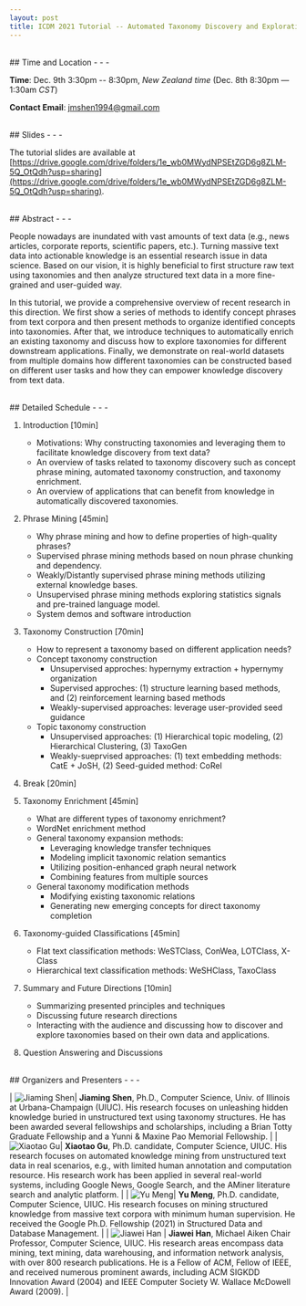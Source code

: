 ```yaml
---
layout: post
title: ICDM 2021 Tutorial -- Automated Taxonomy Discovery and Exploration
---
```


<br>
## Time and Location
- - -

**Time**: Dec. 9th 3:30pm -- 8:30pm, <i>New Zealand time</i> (Dec. 8th 8:30pm — 1:30am <i>CST</i>) 

**Contact Email**: jmshen1994@gmail.com

<br>
## Slides
- - -

The tutorial slides are available at [https://drive.google.com/drive/folders/1e_wb0MWydNPSEtZGD6g8ZLM-5Q_OtQdh?usp=sharing](https://drive.google.com/drive/folders/1e_wb0MWydNPSEtZGD6g8ZLM-5Q_OtQdh?usp=sharing).

<br>
## Abstract
- - -

People nowadays are inundated with vast amounts of text data (e.g., news articles, corporate reports, scientific papers, etc.). Turning massive text data into actionable knowledge is an essential research issue in data science. Based on our vision, it is highly beneficial to first structure raw text using taxonomies and then analyze structured text data in a more fine-grained and user-guided way.

In this tutorial, we provide a comprehensive overview of recent research in this direction. We first show a series of methods to identify concept phrases from text corpora and then present methods to organize identified concepts into taxonomies. After that, we introduce techniques to automatically enrich an existing taxonomy and discuss how to explore taxonomies for different downstream applications. Finally, we demonstrate on real-world datasets from multiple domains how different taxonomies can be constructed based on different user tasks and how they can empower knowledge discovery from text data.

<br>
## Detailed Schedule
- - -

1. Introduction [10min]
	* Motivations: Why constructing taxonomies and leveraging them to facilitate knowledge discovery from text data?
	* An overview of tasks related to taxonomy discovery such as concept phrase mining, automated taxonomy construction, and taxonomy enrichment.
	* An overview of applications that can benefit from knowledge in automatically discovered taxonomies.

2. Phrase Mining [45min]
	* Why phrase mining and how to define properties of high-quality phrases?
	* Supervised phrase mining methods based on noun phrase chunking and dependency.
	* Weakly/Distantly supervised phrase mining methods utilizing external knowledge bases.
	* Unsupervised phrase mining methods exploring statistics signals and pre-trained language model.
	* System demos and software introduction

3. Taxonomy Construction [70min]
    * How to represent a taxonomy based on different application needs?
    * Concept taxonomy construction
        - Unsupervised approches: hypernymy extraction + hypernymy organization
        - Supervised approches: (1) structure learning based methods, and (2) reinforcement learning based methods
        - Weakly-supervised approaches: leverage user-provided seed guidance
    * Topic taxonomy construction
        - Unsupervised approaches: (1) Hierarchical topic modeling, (2) Hierarchical Clustering, (3) TaxoGen
        - Weakly-sueprvised approaches: (1) text embedding methods: CatE + JoSH, (2) Seed-guided method: CoRel

4. Break [20min]

5. Taxonomy Enrichment [45min]
    * What are different types of taxonomy enrichment?
    * WordNet enrichment method
    * General taxonomy expansion methods:
        - Leveraging knowledge transfer techniques
        - Modeling implicit taxonomic relation semantics
        - Utilizing position-enhanced graph neural network
        - Combining features from multiple sources
    * General taxonomy modification methods
        - Modifying existing taxonomic relations
        - Generating new emerging concepts for direct taxonomy completion

6. Taxonomy-guided Classifications [45min]
    * Flat text classification methods: WeSTClass, ConWea, LOTClass, X-Class
    * Hierarchical text classification methods: WeSHClass, TaxoClass

7. Summary and Future Directions [10min]
    * Summarizing presented principles and techniques
    * Discussing future research directions
    * Interacting with the audience and discussing how to discover and explore taxonomies based on their own data and applications.

8. Question Answering and Discussions


<br>
## Organizers and Presenters
- - -

| ![Jiaming Shen](/images/ICDM2021/JiamingShenAvatar.jpg?raw=True)| **Jiaming Shen**, Ph.D., Computer Science, Univ. of Illinois at Urbana-Champaign (UIUC). His research focuses on unleashing hidden knowledge buried in unstructured text using taxonomy structures. He has been awarded several fellowships and scholarships, including a Brian Totty Graduate Fellowship and a Yunni \& Maxine Pao Memorial Fellowship. |
| ![Xiaotao Gu](/images/ICDM2021/XiaotaoAvatar.jpg?raw=True)| **Xiaotao Gu**, Ph.D. candidate, Computer Science, UIUC. His research focuses on automated knowledge mining from unstructured text data in real scenarios, e.g., with limited human annotation and computation resource. His research work has been applied in several real-world systems, including Google News, Google Search, and the AMiner literature search and analytic platform. |
| ![Yu Meng](/images/ICDM2021/YuMengAvatar.jpg?raw=True)| **Yu Meng**, Ph.D. candidate, Computer Science, UIUC. His research focuses on mining structured knowledge from massive text corpora with minimum human supervision. He received the Google Ph.D. Fellowship (2021) in Structured Data and Database Management. |
| ![Jiawei Han](/images/ICDM2021/JiaweiHanAvatar.jpg) | **Jiawei Han**, Michael Aiken Chair Professor, Computer Science, UIUC. His research areas encompass data mining, text mining, data warehousing, and information network analysis, with over 800 research publications. He is a Fellow of ACM, Fellow of IEEE, and received numerous prominent awards, including ACM SIGKDD Innovation Award (2004) and IEEE Computer Society W. Wallace McDowell Award (2009). |
